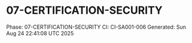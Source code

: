 # 07-CERTIFICATION-SECURITY
Phase: 07-CERTIFICATION-SECURITY
CI: CI-SA001-006
Generated: Sun Aug 24 22:41:08 UTC 2025
